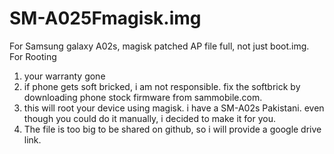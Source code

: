 # SM-A025Fmagisk.img
For Samsung galaxy A02s, magisk patched AP file full, not just boot.img. For Rooting
1. your warranty gone
2. if phone gets soft bricked, i am not responsible. fix the softbrick by downloading phone stock firmware from sammobile.com.
3. this will root your device using magisk. i have a SM-A02s Pakistani. even though you could do it manually, i decided to make it for you.
4. The file is too big to be shared on github, so i will provide a google drive link.
